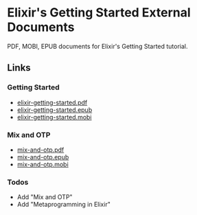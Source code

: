 # Elixir's Getting Started External Documents
PDF, MOBI, EPUB documents for Elixir's Getting Started tutorial.

## Links

### Getting Started
* [elixir-getting-started.pdf](https://github.com/potatogopher/elixir-getting-started/blob/master/elixir-getting-started.pdf?raw=true)
* [elixir-getting-started.epub](https://github.com/potatogopher/elixir-getting-started/blob/master/elixir-getting-started.epub?raw=true)
* [elixir-getting-started.mobi](https://github.com/potatogopher/elixir-getting-started/blob/master/elixir-getting-started.mobi?raw=true)

### Mix and OTP
* [mix-and-otp.pdf](https://github.com/potatogopher/elixir-getting-started/blob/master/mix-and-otp.pdf?raw=true)
* [mix-and-otp.epub](https://github.com/potatogopher/elixir-getting-started/blob/master/mix-and-otp.epub?raw=true)
* [mix-and-otp.mobi](https://github.com/potatogopher/elixir-getting-started/blob/master/mix-and-otp.mobi?raw=true)

### Todos

* Add "Mix and OTP"
* Add "Metaprogramming in Elixir"
